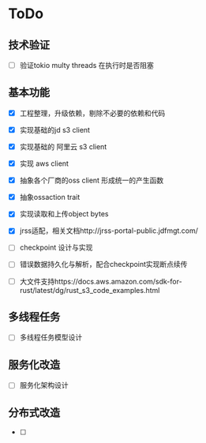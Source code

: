 # ToDo

## 技术验证

- [ ] 验证tokio multy threads 在执行时是否阻塞

## 基本功能

- [x] 工程整理，升级依赖，剔除不必要的依赖和代码
- [x] 实现基础的jd s3 client
- [x] 实现基础的 阿里云 s3 client
- [x] 实现 aws client
- [x] 抽象各个厂商的oss client 形成统一的产生函数
- [x] 抽象ossaction trait
- [x] 实现读取和上传object bytes
- [x] jrss适配，相关文档http://jrss-portal-public.jdfmgt.com/
- [ ] checkpoint 设计与实现
- [ ] 错误数据持久化与解析，配合checkpoint实现断点续传
- [ ] 大文件支持https://docs.aws.amazon.com/sdk-for-rust/latest/dg/rust_s3_code_examples.html


## 多线程任务

- [ ] 多线程任务模型设计


## 服务化改造

- [ ] 服务化架构设计

## 分布式改造

- [ ]
